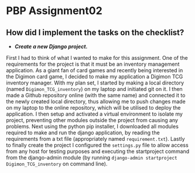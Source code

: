# PBP Assignment02 

## How did I implement the tasks on the checklist?
* ***Create a new Django project.***

First I had to think of what I wanted to make for this assignment. One of the requirements for the project is that it must be an inventory management application. As a giant fan of card games and recently being
interested in the Digimon card game, I decided to make my application a Digimon TCG inventory manager. With my plan set, I started by making a local directory (named `Digimon_TCG_inventory`) on my laptop and
initiated git on it. I then made a Github repository online (with the same name) and connected it to the newly created local directory, thus allowing me to push changes made on my laptop to the online repository,
which will be utilised to deploy the application. I then setup and activated a virtual environment to isolate my project, preventing other modules outside the project from causing any problems. Next using the
python pip installer, I downloaded all modules required to make and run the django application, by reading the requirements from a txt file (appropriately named `requirement.txt`). Lastly to finally create the
project I configured the `settings.py` file to allow access from any host for testing purposes and executing the startproject command from the django-admin module (by running `django-admin startproject
Digimon_TCG_inventory` on command line).

